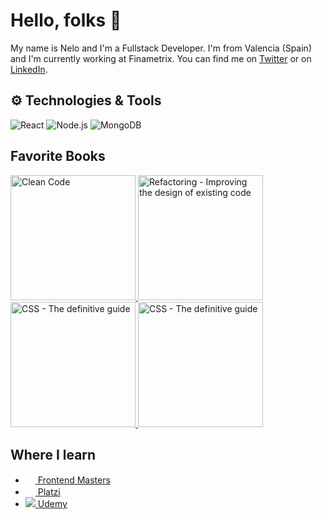 # Hello, folks 👋

My name is Nelo and I'm a Fullstack Developer. I'm from Valencia (Spain) and I'm currently working at Finametrix. You can find me on [Twitter](https://twitter.com/NeloDev) or on [LinkedIn](https://www.linkedin.com/in/manuel-puchades-bres%C3%B3-115a58179/).

## ⚙️ Technologies & Tools
![React](https://img.shields.io/badge/-React-61DAFB?style=plastic&logo=react&logoColor=white)
![Node.js](https://img.shields.io/badge/-Node.js-339933?style=plastic&logo=node.js&logoColor=white)
![MongoDB](https://img.shields.io/badge/-MongoDB-47A248?style=plastic&logo=MongoDB&logoColor=white)

## Favorite Books
<a href="https://www.amazon.es/Clean-Code-Handbook-Software-Craftsmanship/dp/0132350882">
  <img alt="Clean Code" src="https://m.media-amazon.com/images/I/41SH-SvWPxL.jpg" width="200" />
</a>
<a href="https://www.amazon.es/Refactoring-Improving-Existing-Addison-wesley-Signature/dp/0134757599/ref=sr_1_1?__mk_es_ES=%C3%85M%C3%85%C5%BD%C3%95%C3%91&dchild=1&keywords=refactoring&qid=1605443763&sr=8-1">
  <img alt="Refactoring - Improving the design of existing code" src="https://martinfowler.com/books/refact2.jpg" width="200" />
</a>
<a href="https://www.amazon.es/Grid-Systems-Graphic-Design-Communication/dp/3721201450/ref=sr_1_1?__mk_es_ES=%C3%85M%C3%85%C5%BD%C3%95%C3%91&dchild=1&keywords=grid+systems&qid=1605444140&sr=8-1">
  <img alt="CSS - The definitive guide" src="https://images-na.ssl-images-amazon.com/images/I/71aKxPKSwzL.jpg" width="200" />
</a>
<a href="https://www.amazon.es/CSS-Definitive-Guide-Visual-Presentation/dp/1449393195/ref=pd_lpo_14_t_0/257-0496716-4653141?_encoding=UTF8&pd_rd_i=1449393195&pd_rd_r=cf4115ab-224d-4b74-b20f-57ebea518e41&pd_rd_w=S60rR&pd_rd_wg=NSuZK&pf_rd_p=4221015a-01c7-4a3d-a84d-985d938e9995&pf_rd_r=H25WYZE44REVAMWTRTYP&psc=1&refRID=H25WYZE44REVAMWTRTYP">
  <img alt="CSS - The definitive guide" src="https://images-na.ssl-images-amazon.com/images/I/51xC5rQ9iOL.jpg" width="200" />
</a>

## Where I learn
<ul>
  <li><a href="https://frontendmasters.com/"><img src="https://res.cloudinary.com/practicaldev/image/fetch/s--4MoH41rJ--/c_fill,f_auto,fl_progressive,h_320,q_auto,w_320/https://dev-to-uploads.s3.amazonaws.com/uploads/organization/profile_image/674/b6682f24-d650-453d-bd07-9d0e752ceecf.jpg" width="16" /> Frontend Masters</a></li>
  <li><a href="https://platzi.com/"><img src="https://startupxplore.com/uploads/ff8080815235115101523595712a00de-large.png" width="16" /> Platzi</a></li>
  <li><a href="https://www.udemy.com/"><img src="https://www.udemy.com/staticx/udemy/images/v6/favicon-16x16.png" /> Udemy</a></li>
</ul>
